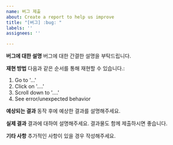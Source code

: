 ```yaml
---
name: 버그 제출
about: Create a report to help us improve
title: "[버그] :bug: "
labels: ''
assignees: ''

---
```


**버그에 대한 설명**
버그에 대한 간결한 설명을 부탁드립니다.

**재현 방법**
다음과 같은 순서를 통해 재현할 수 있습니다.:
1. Go to '...'
2. Click on '....'
3. Scroll down to '....'
4. See error/unexpected behavior

**예상되는 결과**
동작 후에 예상한 결과를 설명해주세요.

**실제 결과**
결과에 대하여 설명해주세요. 결과물도 함께 제출하시면 좋습니다.

**기타 사항**
추가적인 사항이 있을 경우 작성해주세요.
